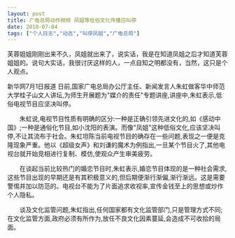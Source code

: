 ```yaml
---
layout: post
title: 广电总局动作频频 凤姐等低俗文化传播应叫停		
date: 2010-07-04
tags: ["个人日志","动态","叫停凤姐","广电总局"]
---
```


芙蓉姐姐刚刚出来不久，凤姐就出来了，说实话，我是在知道凤姐之后才知道芙蓉姐姐的。说句大实话，我很讨厌这样的人，一点自知之明都没有，当然，这只是个人观点。

新华网7月1日报道 日前,国家广电总局办公厅主任、新闻发言人朱虹做客华中师范大学桂子山文人讲坛,为师生开展题为"媒介的责任"专题讲座,讲座中,朱虹表示,低俗电视节目应坚决叫停。

　　朱虹说,电视节目性质有明确的区分:一种是正确引领先进文化的,如《感动中国》;一种是通俗化节目,如小沈阳的表演。而像"凤姐"这种低俗文化,应该坚决叫停,不让其流布于社会。朱虹坦陈当前电视节目的确存在一些问题,表现之一便是克隆现象严重。他以《超级女声》和刘谦的魔术为例指出,一旦某个节目火了,其他电视台就开始竞相进行复制、模仿,使观众产生审美疲劳。

　　在谈起当前比较热门的婚恋节目时,朱虹表示,婚恋节目体现的是一种社会需求,这些节目出现的早期还是有其积极意义的,但后期便渐行渐偏,渐行渐远。这是需要警惕并加以防范的。电视台不能为了片面追求收视率,宣传金钱至上的思想或炒作个人隐私。

　　谈及文化监管问题,朱虹指出,任何国家都有文化监管部门,只是管理方式不同;在文化监管方面,政府必须有所作为,放任不良文化因素蔓延,会造成不可收拾的局面。		